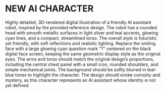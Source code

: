 # NEW AI CHARACTER

Highly detailed, 3D-rendered digital illustration of a friendly AI assistant robot, inspired by the provided reference design. The robot has a rounded head with smooth metallic surfaces in light silver and teal accents, glowing cyan lines, and a compact, streamlined torso. The overall style is futuristic yet friendly, with soft reflections and realistic lighting. Replace the smiling face with a large glowing cyan question mark "?" centered on the black digital face screen, keeping the same geometric display style as the original eyes. The arms and torso should match the original design’s proportions, including the central chest panel with a small icon, rounded shoulders, and simple mechanical joints. The background should be softly blurred in teal-blue tones to highlight the character. The design should evoke curiosity and mystery, as this character represents an AI assistant whose identity is not yet defined.
